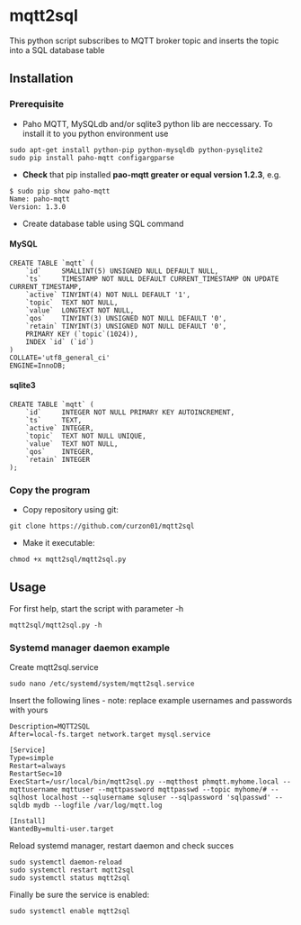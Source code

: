 # mqtt2sql
This python script subscribes to MQTT broker topic and inserts the topic into a SQL database table

## Installation
### Prerequisite
* Paho MQTT, MySQLdb and/or sqlite3 python lib are neccessary. To install it to you python environment use
```
sudo apt-get install python-pip python-mysqldb python-pysqlite2
sudo pip install paho-mqtt configargparse
```
* __Check__ that pip installed __pao-mqtt greater or equal version 1.2.3__, e.g.
```
$ sudo pip show paho-mqtt
Name: paho-mqtt
Version: 1.3.0
```
* Create database table using SQL command
#### MySQL
```
CREATE TABLE `mqtt` (
	`id`     SMALLINT(5) UNSIGNED NULL DEFAULT NULL,
	`ts`     TIMESTAMP NOT NULL DEFAULT CURRENT_TIMESTAMP ON UPDATE CURRENT_TIMESTAMP,
	`active` TINYINT(4) NOT NULL DEFAULT '1',
	`topic`  TEXT NOT NULL,
	`value`  LONGTEXT NOT NULL,
	`qos`    TINYINT(3) UNSIGNED NOT NULL DEFAULT '0',
	`retain` TINYINT(3) UNSIGNED NOT NULL DEFAULT '0',
	PRIMARY KEY (`topic`(1024)),
	INDEX `id` (`id`)
)
COLLATE='utf8_general_ci'
ENGINE=InnoDB;
```
#### sqlite3
```
CREATE TABLE `mqtt` (
	`id`	 INTEGER NOT NULL PRIMARY KEY AUTOINCREMENT,
	`ts`	 TEXT,
	`active` INTEGER,
	`topic`	 TEXT NOT NULL UNIQUE,
	`value`	 TEXT NOT NULL,
	`qos`    INTEGER,
	`retain` INTEGER
);
```


### Copy the program
* Copy repository using git:
```
git clone https://github.com/curzon01/mqtt2sql
```
* Make it executable:
```
chmod +x mqtt2sql/mqtt2sql.py
```

## Usage
For first help, start the script with parameter -h
```
mqtt2sql/mqtt2sql.py -h
```
### Systemd manager daemon example
Create mqtt2sql.service
```
sudo nano /etc/systemd/system/mqtt2sql.service
```
Insert the following lines - note: replace example usernames and passwords with yours
```
Description=MQTT2SQL
After=local-fs.target network.target mysql.service
 
[Service]
Type=simple
Restart=always
RestartSec=10
ExecStart=/usr/local/bin/mqtt2sql.py --mqtthost phmqtt.myhome.local --mqttusername mqttuser --mqttpassword mqttpasswd --topic myhome/# --sqlhost localhost --sqlusername sqluser --sqlpassword 'sqlpasswd' --sqldb mydb --logfile /var/log/mqtt.log

[Install]
WantedBy=multi-user.target
```
Reload systemd manager, restart daemon and check succes
```
sudo systemctl daemon-reload
sudo systemctl restart mqtt2sql
sudo systemctl status mqtt2sql
```
Finally be sure the service is enabled:
```
sudo systemctl enable mqtt2sql
```
